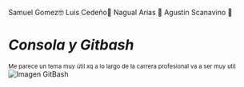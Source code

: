 Samuel Gomez:nerd_face: 
Luis Cedeño:unicorn:
Nagual Arias :athletic_shoe:
Agustin Scanavino :chocolate_bar:

# ***Consola y Gitbash***
<sub>Me parece un tema muy útil xq a lo largo de la carrera profesional va a ser muy util</sub>
![Imagen GitBash](https://img2.freepng.es/20180515/szw/kisspng-bash-git-computer-icons-installation-command-line-5afaca8a063267.8597770915263852900254.jpg)
